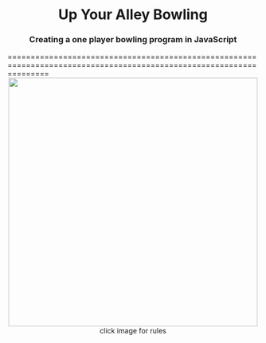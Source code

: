 <div align="center"><h1>Up Your Alley Bowling</h1>
<h3>Creating a one player bowling program in JavaScript</h3>
</div>
=====================================================================================================================
<div align="center">
<a href="http://en.wikipedia.org/wiki/Ten-pin_bowling">
<img src="http://smallanimalfun.com/menagerie/photos/rats/agility/NinevehBowling.png" width="500"></a>
click image for rules
</div>




